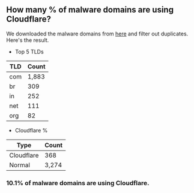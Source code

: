 ## How many % of malware domains are using Cloudflare?


We downloaded the malware domains from [here](https://urlhaus.abuse.ch) and filter out duplicates.
Here's the result.


[//]: # (start replacement)


- Top 5 TLDs

| TLD | Count |
| --- | --- |
| com | 1,883 |
| br | 309 |
| in | 252 |
| net | 111 |
| org | 82 |


- Cloudflare %

| Type | Count |
| --- | --- |
| Cloudflare | 368 |
| Normal | 3,274 |


### 10.1% of malware domains are using Cloudflare.